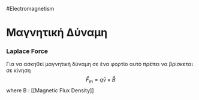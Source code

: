 #Electromagnetism 
# Μαγνητική Δύναμη
### Laplace Force 
Για να ασκηθεί μαγνητική δύναμη σε ένα φορτίο αυτό πρέπει να βρίσκεται σε κίνηση
$$\bar F_m=	q\bar v\times\bar B$$
where B : [[Magnetic Flux Density]]